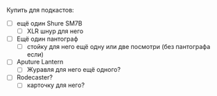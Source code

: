Купить для подкастов:
- [ ] ещё один Shure SM7B
	- [ ] XLR шнур для него
- [ ] Ещё один пантограф
	- [ ] стойку для него ещё одну или две посмотри (без пантографа если)
- [ ] Aputure Lantern
	- [ ] Журавля для него ещё одного?
- [ ] Rodecaster?
	- [ ] карточку для него?